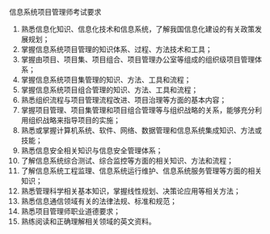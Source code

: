 信息系统项目管理师考试要求

1. 熟悉信息化知识、信息化技术和信息系统，了解我国信息化建设的有关政策发展规划；
2. 掌握信息系统项目管理的知识体系、过程、方法技术和工具；
3. 掌握由项目、项目集、项目组合、项目管理办公室等组成的组织级项目管理体系；
4. 掌握信息系统项目集管理的知识、方法、工具和流程；
5. 掌握信息系统项目组合管理的知识、方法、工具和流程；
6. 熟悉组织流程与项目管理流程改进、项目治理等方面的基本内容；
7. 掌握项目管理、项目集管理和项目组合管理等与组织战略的关系，能够充分利用组织战略来指导项目的实施；
8. 熟悉或掌握计算机系统、软件、网络、数据管理和信息系统集成知识、方法或技能；
9. 熟悉信息安全相关知识与信息安全管理体系；
10. 了解信息系统综合测试、综合监控等方面的相关知识、方法和流程；
11. 了解信息系统工程监理、信息系统运行维护、信息系统服务管理等方面的相关知识；
12. 熟悉管理科学相关基本知识，掌握线性规划、决策论应用等相关方法；
13. 熟悉信息通信领域有关的法律法规、标准和规范；
14. 熟悉项目管理师职业道德要求；
15. 熟练阅读和正确理解相关领域的英文资料。